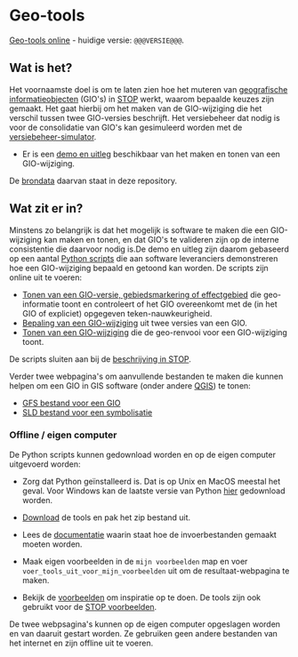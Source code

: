 # Geo-tools

[Geo-tools online](@@@GeoTools_Online_Url@@@) - huidige versie: `@@@VERSIE@@@`.

## Wat is het?

Het voornaamste doel is om te laten zien hoe het muteren van [geografische informatieobjecten](@@@STOP_Documentatie_Url@@@gio-intro.html) (GIO's) in [STOP](@@@STOP_Documentatie_Url@@@) werkt, waarom bepaalde keuzes zijn gemaakt. Het gaat hierbij om het maken van de GIO-wijziging die het verschil tussen twee GIO-versies beschrijft. Het versiebeheer dat nodig is voor de consolidatie van GIO's kan gesimuleerd worden met de [versiebeheer-simulator](@@@VersiebeheerSimulator_Url@@@).

- Er is een [demo en uitleg](@@@GeoTools_Online_Url@@@voorbeeld) beschikbaar van het maken en tonen van een GIO-wijziging.

De [brondata](broncode/geo-tools/voorbeelden) daarvan staat in deze repository. 

## Wat zit er in?

Minstens zo belangrijk is dat het mogelijk is software te maken die een GIO-wijziging kan maken en tonen, en dat GIO's te valideren zijn op de interne consistentie die daarvoor nodig is.De demo en uitleg zijn daarom gebaseerd op een aantal [Python scripts](broncode/geo-tools) die aan software leveranciers demonstreren hoe een GIO-wijziging bepaald en getoond kan worden. De scripts zijn online uit te voeren:

- [Tonen van een GIO-versie, gebiedsmarkering of effectgebied](@@@GeoTools_Online_Url@@@toon_geo) die geo-informatie toont en controleert of het GIO overeenkomt met de (in het GIO of expliciet) opgegeven teken-nauwkeurigheid.
- [Bepaling van een GIO-wijziging](@@@GeoTools_Online_Url@@@maak_gio_wijziging) uit twee versies van een GIO.
- [Tonen van een GIO-wijziging](@@@GeoTools_Online_Url@@@toon_gio_wijziging) die de geo-renvooi voor een GIO-wijziging toont.

De scripts sluiten aan bij de [beschrijving in STOP](@@@STOP_Documentatie_Url@@@404.html).

Verder twee webpagina's om aanvullende bestanden te maken die kunnen helpen om een GIO in GIS software (onder andere [QGIS](https://www.qgis.org/)) te tonen:
- [GFS bestand voor een GIO](@@@GeoTools_Online_Url@@@gfs_maker)
- [SLD bestand voor een symbolisatie](@@@GeoTools_Online_Url@@@sld_maker)

### Offline / eigen computer

De Python scripts kunnen gedownload worden en op de eigen computer uitgevoerd worden:

- Zorg dat Python geïnstalleerd is. Dat is op Unix en MacOS meestal het geval. Voor Windows kan de laatste versie van Python [hier](https://www.python.org/downloads/) gedownload worden.

- [Download](download.zip) de tools en pak het zip bestand uit.

- Lees de [documentatie](../../wiki) waarin staat hoe de invoerbestanden gemaakt moeten worden.

- Maak eigen voorbeelden in de `mijn voorbeelden` map en voer `voer_tools_uit_voor_mijn_voorbeelden` uit om de resultaat-webpagina te maken.

- Bekijk de [voorbeelden](broncode/geo-tools/voorbeelden) om inspiratie op te doen. De tools zijn ook gebruikt voor de [STOP voorbeelden](@@@STOP_Voorbeelden_Url@@@Coderingen/GIO/GIO-wijziging).

De twee webpsagina's kunnen op de eigen computer opgeslagen worden en van daaruit gestart worden. Ze gebruiken geen andere bestanden van het internet en zijn offline uit te voeren.

